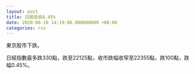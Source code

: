 ```yaml
---
layout: post
title: 日股低收0.45%
date: 2020-06-18 14:19:06.000000000 +08:00
categories: rss
---
```


東京股市下跌。

日經指數最多跌330點，跌至22125點，收市跌幅收窄至22355點，跌100點，跌幅0.45%。

